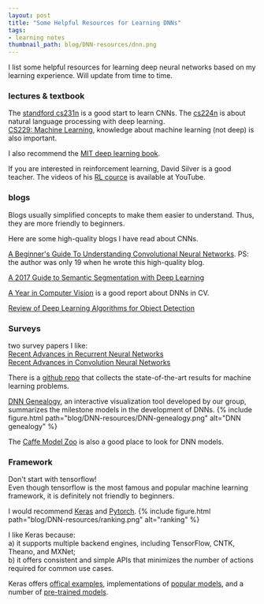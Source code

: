 ```yaml
---
layout: post
title: "Some Helpful Resources for Learning DNNs"
tags:
- learning notes 
thumbnail_path: blog/DNN-resources/dnn.png 
---
```


I list some helpful resources for learning deep neural networks based on my learning experience. 
Will update from time to time.

### lectures & textbook
The [standford cs231n](http://cs231n.stanford.edu/) is a good start to learn CNNs.
The [cs224n](http://web.stanford.edu/class/cs224n/) is about natural language processing with deep learning.  
[CS229: Machine Learning](http://cs229.stanford.edu/), knowledge about machine learning (not deep) is also important.

I also recommend the [MIT deep learning book](http://www.deeplearningbook.org/).

If you are interested in reinforcement learning, David Silver is a good teacher.
The videos of his [RL cource](https://www.youtube.com/watch?v=2pWv7GOvuf0) is available at YouTube.

### blogs  
Blogs usually simplified concepts to make them easier to understand.
Thus, they are more friendly to beginners.

Here are some high-quality blogs I have read about CNNs.

[A Beginner's Guide To Understanding Convolutional Neural Networks](https://adeshpande3.github.io/adeshpande3.github.io/A-Beginner's-Guide-To-Understanding-Convolutional-Neural-Networks/).
PS: the author was only 19 when he wrote this high-quality blog.  

[A 2017 Guide to Semantic Segmentation with Deep Learning](http://blog.qure.ai/notes/semantic-segmentation-deep-learning-review)  

[A Year in Computer Vision](http://www.themtank.org/a-year-in-computer-vision) is a good report about DNNs in CV.

[Review of Deep Learning Algorithms for Object Detection](https://medium.com/comet-app/review-of-deep-learning-algorithms-for-object-detection-c1f3d437b852)

### Surveys

two survey papers I like:  
[Recent Advances in Recurrent Neural Networks](https://arxiv.org/abs/1801.01078)  
[Recent Advances in Convolution Neural Networks](https://arxiv.org/abs/1512.07108) 

There is a [github repo](https://github.com/RedditSota/state-of-the-art-result-for-machine-learning-problems) that collects the state-of-the-art results for machine learning problems. 

[DNN Genealogy](https://wangqianwen0418.github.io/projects/DNNGenealogy), an interactive visualization tool developed by our group, summarizes the milestone models in the development of DNNs.
{% include figure.html path="blog/DNN-resources/DNN-genealogy.png" alt="DNN genealogy" %}

The [Caffe Model Zoo](https://github.com/BVLC/caffe/wiki/Model-Zoo) is also a good place to look for DNN models. 



### Framework  
Don't start with tensorflow!    
Even though tensorflow is the most famous and popular machine learning framework, 
it is definitely not friendly to beginners. 

I would recommend [Keras](https://keras.io/layers/core/) and [Pytorch](https://pytorch.org/).
{% include figure.html path="blog/DNN-resources/ranking.png" alt="ranking" %}

I like Keras because:  
a) it supports multiple backend engines, including TensorFlow, CNTK, Theano, and MXNet;  
b) it offers consistent and simple APIs that minimizes the number of actions required for common use cases.  

Keras offers [offical examples](https://github.com/keras-team/keras/tree/master/examples), implementations of [popular models](https://github.com/keras-team/keras/tree/master/keras/applications),
and a number of [pre-trained models](https://keras.io/applications/).   

<!-- Also, in the community, almost all the state-of-the-art models have their Keras versions.
For example, [titu1994](https://github.com/titu1994) reimplements many famouse DNNs using Keras, including NasNet, non-local NN, mobileNet.
So, you can easily play with the state-of-art model using Keras. -->
